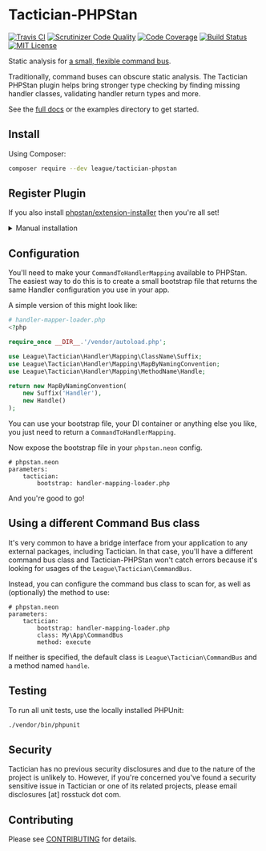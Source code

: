 # Tactician-PHPStan

[![Travis CI](https://api.travis-ci.org/thephpleague/tactician-phpstan.svg?branch=master)](https://travis-ci.org/thephpleague/tactician-phpstan)
[![Scrutinizer Code Quality](https://scrutinizer-ci.com/g/thephpleague/tactician-phpstan/badges/quality-score.png?b=master)](https://scrutinizer-ci.com/g/thephpleague/tactician-phpstan/?branch=master)
[![Code Coverage](https://scrutinizer-ci.com/g/thephpleague/tactician-phpstan/badges/coverage.png?b=master)](https://scrutinizer-ci.com/g/thephpleague/tactician-phpstan/?branch=master)
[![Build Status](https://scrutinizer-ci.com/g/thephpleague/tactician-phpstan/badges/build.png?b=master)](https://scrutinizer-ci.com/g/thephpleague/tactician-phpstan/build-status/master)
[![MIT License](https://img.shields.io/badge/license-MIT-brightgreen.svg)](https://github.com/thephpleague/tactician-phpstan/blob/master/LICENSE)

Static analysis for [a small, flexible command bus](https://github.com/thephpleague/tactician).

Traditionally, command buses can obscure static analysis. The Tactician PHPStan plugin helps bring stronger type checking by finding missing handler classes, validating handler return types and more.

See the [full docs](http://tactician.thephpleague.com) or the examples directory to get started.

## Install

Using Composer:

```sh
composer require --dev league/tactician-phpstan
```

## Register Plugin

If you also install [phpstan/extension-installer](https://github.com/phpstan/extension-installer) then you're all set!

<details>
  <summary>Manual installation</summary>

If you don't want to use `phpstan/extension-installer`, include extension.neon in your project's PHPStan config:

```yaml
includes:
    - vendor/league/tactician-phpstan/extension.neon
```
</details>

## Configuration
You'll need to make your `CommandToHandlerMapping` available to PHPStan. The easiest way to do this is to create a small bootstrap file that returns the same Handler configuration you use in your app. 

A simple version of this might look like:

```php
# handler-mapper-loader.php
<?php

require_once __DIR__.'/vendor/autoload.php';

use League\Tactician\Handler\Mapping\ClassName\Suffix;
use League\Tactician\Handler\Mapping\MapByNamingConvention;
use League\Tactician\Handler\Mapping\MethodName\Handle;

return new MapByNamingConvention(
    new Suffix('Handler'),
    new Handle()
);
```

You can use your bootstrap file, your DI container or anything else you like, you just need to return a `CommandToHandlerMapping`.

Now expose the bootstrap file in your `phpstan.neon` config. 

```neon
# phpstan.neon
parameters:
    tactician:
        bootstrap: handler-mapping-loader.php
```

And you're good to go!

## Using a different Command Bus class

It's very common to have a bridge interface from your application to any external packages, including Tactician. In that case, you'll have a different command bus class and Tactician-PHPStan won't catch errors because it's looking for usages of the `League\Tactician\CommandBus`.

Instead, you can configure the command bus class to scan for, as well as (optionally) the method to use:

```neon
# phpstan.neon
parameters:
    tactician:
        bootstrap: handler-mapping-loader.php
        class: My\App\CommandBus
        method: execute
```

If neither is specified, the default class is `League\Tactician\CommandBus` and a method named `handle`.

## Testing
To run all unit tests, use the locally installed PHPUnit:

```sh
./vendor/bin/phpunit
```

## Security
Tactician has no previous security disclosures and due to the nature of the project is unlikely to. However, if you're concerned you've found a security sensitive issue in Tactician or one of its related projects, please email disclosures [at] rosstuck dot com.

## Contributing

Please see [CONTRIBUTING](CONTRIBUTING.md) for details.

